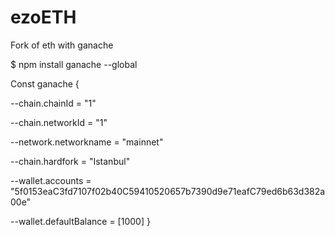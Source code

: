 # ezoETH
Fork of eth with ganache

$ npm install ganache --global

Const ganache {

--chain.chainId = "1"

--chain.networkId = "1"

 --network.networkname = "mainnet"

--chain.hardfork = "Istanbul"

--wallet.accounts = "5f0153eaC3fd7107f02b40C59410520657b7390d9e71eafC79ed6b63d382a00e"

--wallet.defaultBalance = [1000]
}
